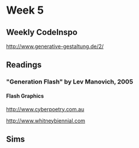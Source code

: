# Week 5

## Weekly CodeInspo
http://www.generative-gestaltung.de/2/

## Readings

### "Generation Flash" by Lev Manovich, 2005

#### Flash Graphics
http://www.cyberpoetry.com.au

http://www.whitneybiennial.com

## Sims
